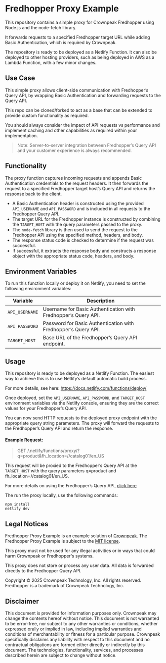 # Fredhopper Proxy Example

This repository contains a simple proxy for Crownpeak Fredhopper using Node.js and the node-fetch library.

It forwards requests to a specified Fredhopper target URL while adding Basic Authentication, which is required by Crownpeak.

The repository is ready to be deployed as a Netlify Function. It can also be deployed to other hosting providers, such as being deployed in AWS as a Lambda Function, with a few minor changes.

## Use Case

This simple proxy allows client-side communication with Fredhopper’s Query API, by wrapping Basic Authentication and forwarding requests to the Query API.

This repo can be cloned/forked to act as a base that can be extended to provide custom functionality as required.

You should always consider the impact of API requests vs performance and implement caching and other capabilities as required within your implementation.

> Note: Server-to-server integration between Fredhopper’s Query API and your customer experience is always recommended.
## Functionality

The proxy function captures incoming requests and appends Basic Authentication credentials to the request headers. It then forwards the request to a specified Fredhopper target host’s Query API and returns the response back to the client.

- A Basic Authentication header is constructed using the provided `API_USERNAME` and `API_PASSWORD` and is included in all requests to the Fredhopper Query API.
- The target URL for the Fredhopper instance is constructed by combining the `TARGET_HOST` with the query parameters passed to the proxy.
- The `node-fetch` library is then used to send the request to the Fredhopper API using the specified method, headers, and body.
- The response status code is checked to determine if the request was successful.
- If successful, it extracts the response body and constructs a response object with the appropriate status code, headers, and body.

## Environment Variables

To run this function locally or deploy it on Netlify, you need to set the following environment variables:

| Variable       | Description                                                    |
|----------------|----------------------------------------------------------------|
| `API_USERNAME` | Username for Basic Authentication with Fredhopper’s Query API. |
| `API_PASSWORD` | Password for Basic Authentication with Fredhopper’s Query API. |
| `TARGET_HOST`  | Base URL of the Fredhopper’s Query API endpoint.               |

## Usage

This repository is ready to be deployed as a Netlify Function. The easiest way to achieve this is to use Netlify’s default automatic build process.

For more details, see here: https://docs.netlify.com/functions/deploy/

Once deployed, set the `API_USERNAME`, `API_PASSWORD`, and `TARGET_HOST` environment variables via the Netlify console, ensuring they are the correct values for your Fredhopper’s Query API.

You can now send HTTP requests to the deployed proxy endpoint with the appropriate query string parameters. The proxy will forward the requests to the Fredhopper’s Query API and return the response.

#### Example Request:

> GET /.netlify/functions/proxy/?q=product&fh_location=//catalog01/en_US

This request will be proxied to the Fredhopper’s Query API at the `TARGET_HOST` with the query parameters q=product and fh_location=//catalog01/en_US.

For more details on using the Fredhopper’s Query API, [click here](https://crownpeak.gitbook.io/product-discovery/fredhopper-integration-guide/fredhopper-integration-guide-1/front-end-integration)

The run the proxy locally, use the following commands:
``` 
npm install 
netlify dev
```
##  Legal Notices

Fredhopper Proxy Example is an example solution of [Crownpeak](https://www.crownpeak.com/). The Fredhopper Proxy Example is subject to the [MIT license](https://github.com/Crownpeak/fhr-client-proxy?tab=MIT-1-ov-file).

This proxy must not be used for any illegal activities or in ways that could harm Crownpeak or Fredhopper's systems.

This proxy does not store or process any user data. All data is forwarded directly to the Fredhopper Query API.

Copyright © 2025 Crownpeak Technology, Inc. All rights reserved. Fredhopper is a trademark of Crownpeak Technology, Inc.

## Disclaimer
This document is provided for information purposes only. Crownpeak may change the contents hereof without notice. This document is not warranted to be error-free, nor subject to any other warranties or conditions, whether expressed orally or implied in law, including implied warranties and conditions of merchantability or fitness for a particular purpose. Crownpeak specifically disclaims any liability with respect to this document and no contractual obligations are formed either directly or indirectly by this document. The technologies, functionality, services, and processes described herein are subject to change without notice.